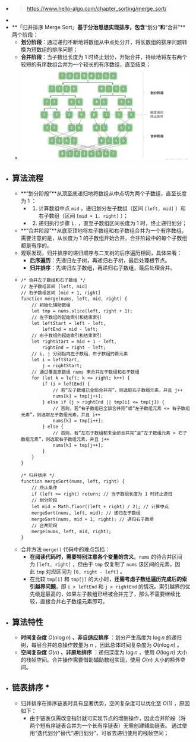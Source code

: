 - > https://www.hello-algo.com/chapter_sorting/merge_sort/
-
- **「归并排序 Merge Sort」**基于分治思想实现排序，包含**“划分”**和**“合并”**两个阶段：
	- **划分阶段**：通过递归不断地将数组从中点处分开，将长数组的排序问题转换为短数组的排序问题；
	- **合并阶段**：当子数组长度为 1 时终止划分，开始合并，持续地将左右两个较短的有序数组合并为一个较长的有序数组，直至结束；
	- ![image.png](../assets/image_1687869604638_0.png)
- ## 算法流程
	- **“划分阶段”**从顶至底递归地将数组从中点切为两个子数组，直至长度为 1 ：
		- 1. 计算数组中点 `mid` ，递归划分左子数组（区间 `[left, mid]` ）和右子数组（区间 `[mid + 1, right]` ）；
		- 2. 递归执行步骤 `1.` ，直至子数组区间长度为 1 时，终止递归划分；
	- **“合并阶段”**从底至顶地将左子数组和右子数组合并为一个有序数组。需要注意的是，从长度为 1 的子数组开始合并，合并阶段中的每个子数组都是有序的。
	- 观察发现，归并排序的递归顺序与二叉树的后序遍历相同，具体来看：
		- **后序遍历**：先递归左子树，再递归右子树，最后处理根节点。
		- **归并排序**：先递归左子数组，再递归右子数组，最后处理合并。
	- ```
	  /* 合并左子数组和右子数组 */
	  // 左子数组区间 [left, mid]
	  // 右子数组区间 [mid + 1, right]
	  function merge(nums, left, mid, right) {
	      // 初始化辅助数组
	      let tmp = nums.slice(left, right + 1);
	      // 左子数组的起始索引和结束索引
	      let leftStart = left - left,
	          leftEnd = mid - left;
	      // 右子数组的起始索引和结束索引
	      let rightStart = mid + 1 - left,
	          rightEnd = right - left;
	      // i, j 分别指向左子数组、右子数组的首元素
	      let i = leftStart,
	          j = rightStart;
	      // 通过覆盖原数组 nums 来合并左子数组和右子数组
	      for (let k = left; k <= right; k++) {
	          if (i > leftEnd) {
	              // 若“左子数组已全部合并完”，则选取右子数组元素，并且 j++
	              nums[k] = tmp[j++];
	          } else if (j > rightEnd || tmp[i] <= tmp[j]) {
	              // 否则，若“右子数组已全部合并完”或“左子数组元素 <= 右子数组元素”，则选取左子数组元素，并且 i++
	              nums[k] = tmp[i++];
	          } else {
	              // 否则，若“左右子数组都未全部合并完”且“左子数组元素 > 右子数组元素”，则选取右子数组元素，并且 j++
	              nums[k] = tmp[j++];
	          }
	      }
	  }
	  
	  /* 归并排序 */
	  function mergeSort(nums, left, right) {
	      // 终止条件
	      if (left >= right) return; // 当子数组长度为 1 时终止递归
	      // 划分阶段
	      let mid = Math.floor((left + right) / 2); // 计算中点
	      mergeSort(nums, left, mid); // 递归左子数组
	      mergeSort(nums, mid + 1, right); // 递归右子数组
	      // 合并阶段
	      merge(nums, left, mid, right);
	  }
	  ```
	- 合并方法 `merge()` 代码中的难点包括：
		- **在阅读代码时，需要特别注意各个变量的含义**。`nums` 的待合并区间为 `[left, right]` ，但由于 `tmp` 仅复制了 `nums` 该区间的元素，因此 `tmp` 对应区间为 `[0, right - left]` 。
		- 在比较 `tmp[i]` 和 `tmp[j]` 的大小时，**还需考虑子数组遍历完成后的索引越界问题**，即 `i > leftEnd` 和 `j > rightEnd` 的情况。索引越界的优先级是最高的，如果左子数组已经被合并完了，那么不需要继续比较，直接合并右子数组元素即可。
- ## 算法特性
	- **时间复杂度** $O(n\log⁡{n})$ **、非自适应排序** ：划分产生高度为 $\log{n}$ 的递归树，每层合并的总操作数量为 $n$ ，因此总体时间复杂度为 $O(n\log{n})$ 。
	- **空间复杂度** $O(n)$ **、非原地排序** ：递归深度为 $\log⁡{n}$ ，使用 $O(\log{n})$ 大小的栈帧空间。合并操作需要借助辅助数组实现，使用 $O(n)$ 大小的额外空间。
- ## 链表排序 *
	- 归并排序在排序链表时具有显著优势，空间复杂度可以优化至 $O(1)$ ，原因如下：
		- 由于链表仅需改变指针就可实现节点的增删操作，因此合并阶段（将两个短有序链表合并为一个长有序链表）无需创建辅助链表。
		  通过使用“迭代划分”替代“递归划分”，可省去递归使用的栈帧空间；